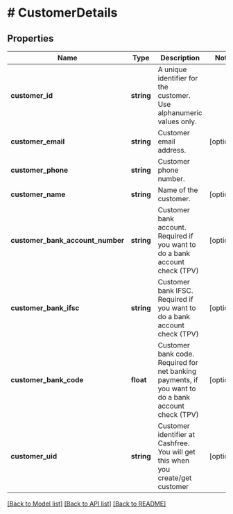 # # CustomerDetails

## Properties

Name | Type | Description | Notes
------------ | ------------- | ------------- | -------------
**customer_id** | **string** | A unique identifier for the customer. Use alphanumeric values only. |
**customer_email** | **string** | Customer email address. | [optional]
**customer_phone** | **string** | Customer phone number. |
**customer_name** | **string** | Name of the customer. | [optional]
**customer_bank_account_number** | **string** | Customer bank account. Required if you want to do a bank account check (TPV) | [optional]
**customer_bank_ifsc** | **string** | Customer bank IFSC. Required if you want to do a bank account check (TPV) | [optional]
**customer_bank_code** | **float** | Customer bank code. Required for net banking payments, if you want to do a bank account check (TPV) | [optional]
**customer_uid** | **string** | Customer identifier at Cashfree. You will get this when you create/get customer | [optional]

[[Back to Model list]](../../README.md#models) [[Back to API list]](../../README.md#endpoints) [[Back to README]](../../README.md)
